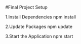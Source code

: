 #Final Project Setup

1.Install Dependencies
npm install

2.Update Packages
npm update


3.Start the Application
npm start
